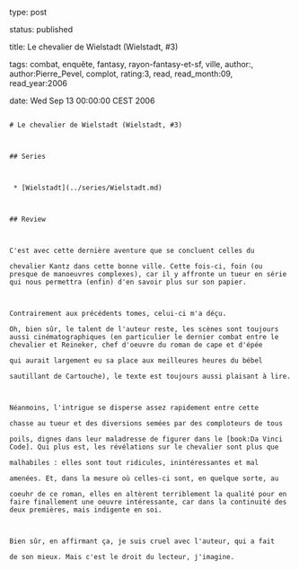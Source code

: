 type: post
status: published
title: Le chevalier de Wielstadt (Wielstadt, #3)
tags:  combat,  enquête,  fantasy,  rayon-fantasy-et-sf,  ville, author:, author:Pierre_Pevel, complot, rating:3, read, read_month:09, read_year:2006
date: Wed Sep 13 00:00:00 CEST 2006
~~~~~~
# Le chevalier de Wielstadt (Wielstadt, #3)

## Series

 * [Wielstadt](../series/Wielstadt.md)

## Review

C'est avec cette dernière aventure que se concluent celles du   
chevalier Kantz dans cette bonne ville. Cette fois-ci, foin (ou presque de manoeuvres complexes), car il y affronte un tueur en série qui nous permettra (enfin) d'en savoir plus sur son papier.   
  
Contrairement aux précédents tomes, celui-ci m'a déçu.   
Oh, bien sûr, le talent de l'auteur reste, les scènes sont toujours aussi cinématographiques (en particulier le dernier combat entre le chevalier et Reineker, chef d'oeuvre du roman de cape et d'épée   
qui aurait largement eu sa place aux meilleures heures du bébel   
sautillant de Cartouche), le texte est toujours aussi plaisant à lire.   
  
Néanmoins, l'intrigue se disperse assez rapidement entre cette   
chasse au tueur et des diversions semées par des comploteurs de tous   
poils, dignes dans leur maladresse de figurer dans le [book:Da Vinci Code]. Qui plus est, les révélations sur le chevalier sont plus que   
malhabiles : elles sont tout ridicules, inintéressantes et mal   
amenées. Et, dans la mesure où celles-ci sont, en quelque sorte, au   
coeuhr de ce roman, elles en altèrent terriblement la qualité pour en faire finallement une oeuvre intéressante, car dans la continuité des deux premières, mais indigente en soi.   
  
Bien sûr, en affirmant ça, je suis cruel avec l'auteur, qui a fait   
de son mieux. Mais c'est le droit du lecteur, j'imagine.